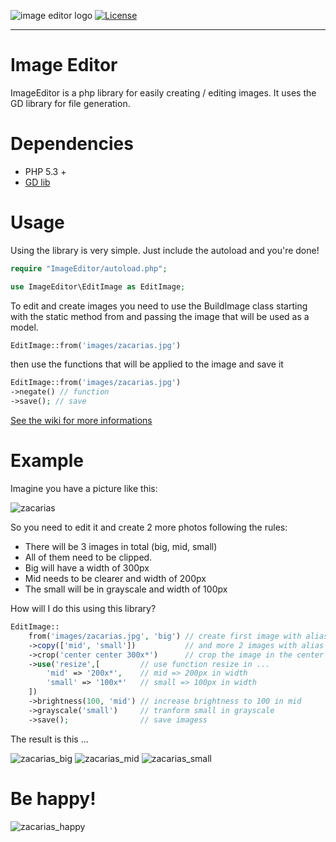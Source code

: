 ![image editor logo](https://user-images.githubusercontent.com/38328740/64390638-0733ae80-d01c-11e9-840d-2c7eede5d811.png)
[![License](https://img.shields.io/badge/license-MIT-blue.svg)](/LICENSE)
***

# Image Editor

ImageEditor is a php library for easily creating / editing images. It uses the GD library for file generation.

# Dependencies

* PHP 5.3 +
* [GD lib](https://www.php.net/manual/pt_BR/book.image.php)

# Usage

Using the library is very simple. Just include the autoload and you're done!

```php
require "ImageEditor/autoload.php";

use ImageEditor\EditImage as EditImage;
```
To edit and create images you need to use the BuildImage class starting with the static method from and passing the image that will be used as a model.
```php
EditImage::from('images/zacarias.jpg') 
```
then use the functions that will be applied to the image and save it
```php
EditImage::from('images/zacarias.jpg')
->negate() // function
->save(); // save
```
[See the wiki for more informations](../../wiki/Using-functions)


# Example

Imagine you have a picture like this:

![zacarias](https://user-images.githubusercontent.com/38328740/64267804-62c34680-cf0d-11e9-970d-24e6d07d5319.jpg)

So you need to edit it and create 2 more photos following the rules:

* There will be 3 images in total (big, mid, small)
* All of them need to be clipped.
* Big will have a width of 300px
* Mid needs to be clearer and width of 200px
* The small will be in grayscale and width of 100px

How will I do this using this library?

```php
EditImage::
    from('images/zacarias.jpg', 'big') // create first image with alias 'big' using image in 'images' folder
    ->copy(['mid', 'small'])           // and more 2 images with alias is 'mid' and 'small'
    ->crop('center center 300x*')      // crop the image in the center using 300px width
    ->use('resize',[         // use function resize in ...
        'mid' => '200x*',    // mid => 200px in width
        'small' => '100x*'   // small => 100px in width
    ])
    ->brightness(100, 'mid') // increase brightness to 100 in mid
    ->grayscale('small')     // tranform small in grayscale
    ->save();                // save imagess
```

The result is this ...

![zacarias_big](https://user-images.githubusercontent.com/38328740/64267805-62c34680-cf0d-11e9-8146-1dd1642e43aa.jpg)
![zacarias_mid](https://user-images.githubusercontent.com/38328740/64267806-62c34680-cf0d-11e9-9373-64cf1ee3cf28.jpg)
![zacarias_small](https://user-images.githubusercontent.com/38328740/64267807-62c34680-cf0d-11e9-9d44-988fff909650.jpg)

# Be happy!

![zacarias_happy](https://user-images.githubusercontent.com/38328740/64267938-a28a2e00-cf0d-11e9-8624-2ae68163a3b2.gif)



